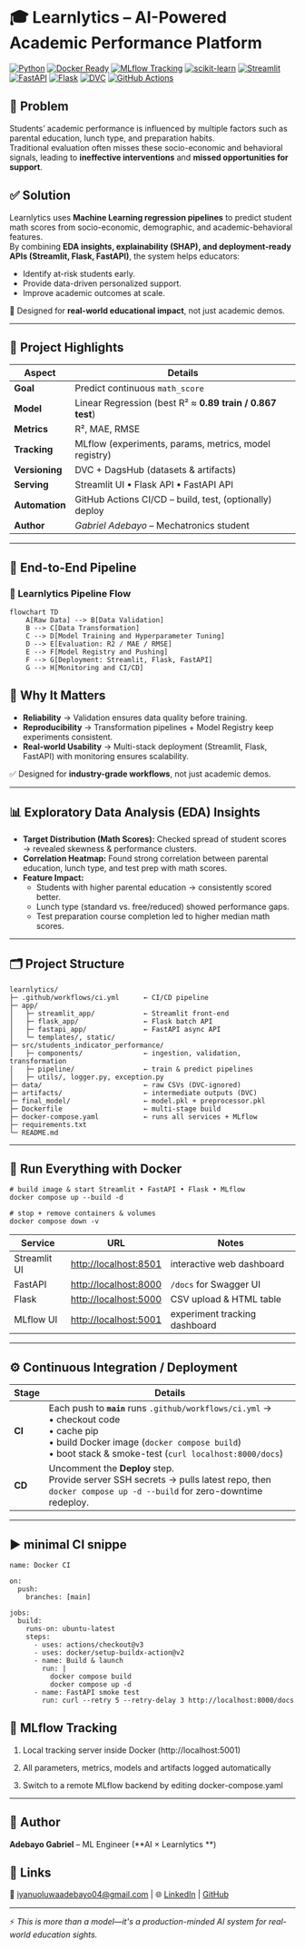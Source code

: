 # 🎓 Learnlytics – AI-Powered Academic Performance Platform

[![Python](https://img.shields.io/badge/python-3.11-blue.svg)](https://www.python.org)
[![Docker Ready](https://img.shields.io/badge/docker-publish-green)](https://hub.docker.com/)
[![MLflow Tracking](https://img.shields.io/badge/MLflow-active-orange)](https://mlflow.org)
[![scikit-learn](https://img.shields.io/badge/scikit--learn-1.5.0-red)](https://scikit-learn.org/stable/)
[![Streamlit](https://img.shields.io/badge/Streamlit-1.37.0-ff69b4)](https://streamlit.io)
[![FastAPI](https://img.shields.io/badge/FastAPI-0.111-teal)](https://fastapi.tiangolo.com)
[![Flask](https://img.shields.io/badge/Flask-3.0-lightgrey)](https://flask.palletsprojects.com)
[![DVC](https://img.shields.io/badge/DVC-3.50-purple)](https://dvc.org)
[![GitHub Actions](https://img.shields.io/badge/GitHub_Actions-CI%2FCD-blue)](https://github.com/features/actions)




## 🚨 Problem
Students’ academic performance is influenced by multiple factors such as parental education, lunch type, and preparation habits.  
Traditional evaluation often misses these socio-economic and behavioral signals, leading to **ineffective interventions** and **missed opportunities for support**.

## ✅ Solution
Learnlytics uses **Machine Learning regression pipelines** to predict student math scores from socio-economic, demographic, and academic-behavioral features.  
By combining **EDA insights, explainability (SHAP), and deployment-ready APIs (Streamlit, Flask, FastAPI)**, the system helps educators:

- Identify at-risk students early.  
- Provide data-driven personalized support.  
- Improve academic outcomes at scale.  

🚀 Designed for **real-world educational impact**, not just academic demos.


---

## 🚀 Project Highlights

| Aspect          | Details                                                                         |
|-----------------|---------------------------------------------------------------------------------|
| **Goal**        | Predict continuous `math_score`                                                 |
| **Model**       | Linear Regression (best R² ≈ **0.89 train / 0.867 test**)                       |
| **Metrics**     | R², MAE, RMSE                                                                   |
| **Tracking**    | MLflow (experiments, params, metrics, model registry)                           |
| **Versioning**  | DVC + DagsHub (datasets & artifacts)                                            |
| **Serving**     | Streamlit UI • Flask API • FastAPI API                                          |
| **Automation**  | GitHub Actions CI/CD – build, test, (optionally) deploy                         |
| **Author**      | _Gabriel Adebayo_ – Mechatronics student       |

---

## 🧠 End-to-End Pipeline

### 🧠 Learnlytics Pipeline Flow

```mermaid
flowchart TD
    A[Raw Data] --> B[Data Validation]
    B --> C[Data Transformation]
    C --> D[Model Training and Hyperparameter Tuning]
    D --> E[Evaluation: R2 / MAE / RMSE]
    E --> F[Model Registry and Pushing]
    F --> G[Deployment: Streamlit, Flask, FastAPI]
    G --> H[Monitoring and CI/CD]

```

## 🚀 Why It Matters

- **Reliability** → Validation ensures data quality before training.  
- **Reproducibility** → Transformation pipelines + Model Registry keep experiments consistent.  
- **Real-world Usability** → Multi-stack deployment (Streamlit, Flask, FastAPI) with monitoring ensures scalability.  

✅ Designed for **industry-grade workflows**, not just academic demos.  

---

## 📊 Exploratory Data Analysis (EDA) Insights

- **Target Distribution (Math Scores):** Checked spread of student scores → revealed skewness & performance clusters.  
- **Correlation Heatmap:** Found strong correlation between parental education, lunch type, and test prep with math scores.  
- **Feature Impact:**  
  - Students with higher parental education → consistently scored better.  
  - Lunch type (standard vs. free/reduced) showed performance gaps.  
  - Test preparation course completion led to higher median math scores.  

---
## 🗂️ Project Structure

```
learnlytics/
├─ .github/workflows/ci.yml      ← CI/CD pipeline
├─ app/
│   ├─ streamlit_app/            ← Streamlit front-end
│   ├─ flask_app/                ← Flask batch API
│   ├─ fastapi_app/              ← FastAPI async API
│   └─ templates/, static/
├─ src/students_indicator_performance/
│   ├─ components/               ← ingestion, validation, transformation
│   ├─ pipeline/                 ← train & predict pipelines
│   ├─ utils/, logger.py, exception.py
├─ data/                         ← raw CSVs (DVC-ignored)
├─ artifacts/                    ← intermediate outputs (DVC)
├─ final_model/                  ← model.pkl + preprocessor.pkl
├─ Dockerfile                    ← multi-stage build
├─ docker-compose.yaml           ← runs all services + MLflow
├─ requirements.txt
└─ README.md
```
---
## 🐳 Run Everything with Docker

```
# build image & start Streamlit • FastAPI • Flask • MLflow
docker compose up --build -d

# stop + remove containers & volumes
docker compose down -v
```

| Service      | URL                                            | Notes                         |
| ------------ | ---------------------------------------------- | ----------------------------- |
| Streamlit UI | [http://localhost:8501](http://localhost:8501) | interactive web dashboard     |
| FastAPI      | [http://localhost:8000](http://localhost:8000) | `/docs` for Swagger UI        |
| Flask        | [http://localhost:5000](http://localhost:5000) | CSV upload & HTML table       |
| MLflow UI    | [http://localhost:5001](http://localhost:5001) | experiment tracking dashboard |

---
## ⚙️ Continuous Integration / Deployment

| Stage  | Details                                                                                                                                                                                                |
| ------ | ------------------------------------------------------------------------------------------------------------------------------------------------------------------------------------------------------ |
| **CI** | Each push to **`main`** runs `.github/workflows/ci.yml` →<br>• checkout code<br>• cache pip<br>• build Docker image (`docker compose build`)<br>• boot stack & smoke-test (`curl localhost:8000/docs`) |
| **CD** | Uncomment the **Deploy** step.<br>Provide server SSH secrets → pulls latest repo, then `docker compose up -d --build` for zero-downtime redeploy.                                                      |
---

## ▶ minimal CI snippe

```
name: Docker CI

on:
  push:
    branches: [main]

jobs:
  build:
    runs-on: ubuntu-latest
    steps:
      - uses: actions/checkout@v3
      - uses: docker/setup-buildx-action@v2
      - name: Build & launch
        run: |
          docker compose build
          docker compose up -d
      - name: FastAPI smoke test
        run: curl --retry 5 --retry-delay 3 http://localhost:8000/docs
```
## 🔗 MLflow Tracking
1. Local tracking server inside Docker (http://localhost:5001)

2. All parameters, metrics, models and artifacts logged automatically

3. Switch to a remote MLflow backend by editing docker-compose.yaml


 ---
 ## 👤 Author
**Adebayo Gabriel** – ML Engineer (**AI × Learnlytics **)  

## 🔗 Links 
📧 iyanuoluwaadebayo04@gmail.com | 🌐 [LinkedIn](https://www.linkedin.com/in/gabriel-adebayo-2a0ba2281) | [GitHub](https://github.com/iyan-coder)  

---

⚡ *This is more than a model—it's a production-minded AI system for real-world education sights.*

